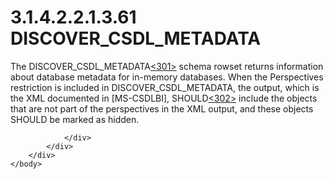 <html dir="LTR" xmlns:mshelp="http://msdn.microsoft.com/mshelp" xmlns:ddue="http://ddue.schemas.microsoft.com/authoring/2003/5" xmlns:xlink="http://www.w3.org/1999/xlink" xmlns:tool="http://www.microsoft.com/tooltip">
    <head>
        <meta http-equiv="Content-Type" content="text/html; CHARSET=utf-8"></meta>
        <meta name="save" content="history"></meta>
        <title>3.1.4.2.2.1.3.61 DISCOVER_CSDL_METADATA</title>
        <xml>
            <mshelp:toctitle title="3.1.4.2.2.1.3.61 DISCOVER_CSDL_METADATA"></mshelp:toctitle>
            <mshelp:rltitle title="[MS-SSAS]: DISCOVER_CSDL_METADATA"></mshelp:rltitle>
            <mshelp:keyword index="A" term="520fdc02-1b18-4534-a03b-4e97a26aa606"></mshelp:keyword>
            <mshelp:attr name="DCSext.ContentType" value="open specification"></mshelp:attr>
            <mshelp:attr name="AssetID" value="520fdc02-1b18-4534-a03b-4e97a26aa606"></mshelp:attr>
            <mshelp:attr name="TopicType" value="kbRef"></mshelp:attr>
            <mshelp:attr name="DCSext.Title" value="[MS-SSAS]: DISCOVER_CSDL_METADATA" />
        </xml>
    </head>
    <body>
        <div id="header">
            <h1 class="heading">3.1.4.2.2.1.3.61 DISCOVER_CSDL_METADATA</h1>
        </div>
        <div id="mainSection">
            <div id="mainBody">
                <div id="allHistory" class="saveHistory"></div>
                <div id="sectionSection0" class="section" name="collapseableSection">
                    

<p>The DISCOVER_CSDL_METADATA<a id="Appendix_A_Target_301"></a><a href="b9ac4859-2662-44ca-b131-9addd8b953dc.htm#Appendix_A_301" aria-label="Product behavior note 301">&lt;301&gt;</a> schema
rowset returns information about database metadata for in-memory databases.
When the Perspectives restriction is included in DISCOVER_CSDL_METADATA, the
output, which is the XML documented in <mshelp:link keywords="336647b0-95bf-4375-962d-4024c4554faa" tabindex="0">[MS-CSDLBI]</mshelp:link>,
SHOULD<a id="Appendix_A_Target_302"></a><a href="b9ac4859-2662-44ca-b131-9addd8b953dc.htm#Appendix_A_302" aria-label="Product behavior note 302">&lt;302&gt;</a> include the objects that are
not part of the perspectives in the XML output, and these objects SHOULD be
marked as hidden.</p>


                </div>
            </div>
        </div>
    </body>
</html>